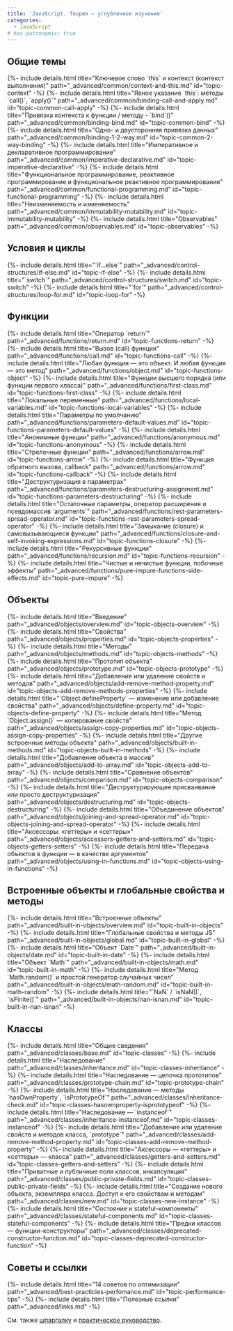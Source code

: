 ```yaml
---
title: 'JavaScript. Теория — углубленное изучение'
categories:
  - JavaScript
# has-patronymic: true
---
```


<section>
  <h2>Общие темы</h2>
  {%- include details.html title="Ключевое слово `this` и контекст (контекст выполнения)" path="_advanced/common/context-and-this.md" id="topic-context" -%}
  {%- include details.html title="Явное указание `this`: методы `call()`, `apply()`" path="_advanced/common/binding-call-and-apply.md" id="topic-common-call-apply" -%}
  {%- include details.html title="Привязка контекста к функции / методу - `bind`()" path="_advanced/common/binding-bind.md" id="topic-common-bind" -%}
  {%- include details.html title="Одно- и двусторонняя привязка данных" path="_advanced/common/binding-1-2-way.md" id="topic-common-2-way-binding" -%}
  {%- include details.html title="Императивное и декларативное программирование" path="_advanced/common/imperative-declarative.md" id="topic-imperative-declarative" -%}
  {%- include details.html title="Функциональное программирование, реактивное программирование и функциональное реактивное программирование" path="_advanced/common/functional-programming.md" id="topic-functional-programming" -%}
  {%- include details.html title="Неизменяемость и изменяемость" path="_advanced/common/immutability-mutability.md" id="topic-immutability-mutability" -%}
  {%- include details.html title="Observables" path="_advanced/common/observables.md" id="topic-observables" -%}
</section>

<section>
  <h2>Условия и циклы</h2>
  {%- include details.html title="`if...else`" path="_advanced/control-structures/if-else.md" id="topic-if-else" -%}
  {%- include details.html title="`switch`" path="_advanced/control-structures/switch.md" id="topic-switch" -%}
  {%- include details.html title="`for`" path="_advanced/control-structures/loop-for.md" id="topic-loop-for" -%}
</section>

<section>
  <h2>Функции</h2>
  {%- include details.html title="Оператор `return`" path="_advanced/functions/return.md" id="topic-functions-return" -%}
  {%- include details.html title="Вызов (call) функции" path="_advanced/functions/call.md" id="topic-functions-call" -%}
  {%- include details.html title="Любая функция — это объект. И любая функция — это метод" path="_advanced/functions/object.md" id="topic-functions-object" -%}
  {%- include details.html title="Функции высшего порядка (или функции первого класса)" path="_advanced/functions/first-class.md" id="topic-functions-first-class" -%}
  {%- include details.html title="Локальные переменные" path="_advanced/functions/local-variables.md" id="topic-functions-local-variables" -%}
  {%- include details.html title="Параметры по умолчанию" path="_advanced/functions/parameters-default-values.md" id="topic-functions-parameters-default-values" -%}
  {%- include details.html title="Анонимные функции" path="_advanced/functions/anonymous.md" id="topic-functions-anonymous" -%}
  {%- include details.html title="Стрелочные функции" path="_advanced/functions/arrow.md" id="topic-functions-arrow" -%}
  {%- include details.html title="Функция обратного вызова, callback" path="_advanced/functions/arrow.md" id="topic-functions-callback" -%}
  {%- include details.html title="Деструктуризация в параметрах" path="_advanced/functions/parameters-destructuring-assignment.md" id="topic-functions-parameters-destructuring" -%}
  {%- include details.html title="Остаточные параметры, оператор расширения и псевдомассив `arguments`" path="_advanced/functions/rest-parameters-spread-operator.md" id="topic-functions-rest-parameters-spread-operator" -%}
  {%- include details.html title="Замыкание (closure) и самовызывающиеся функции" path="_advanced/functions/closure-and-self-invoking-expressions.md" id="topic-functions-closure" -%}
  {%- include details.html title="Рекурсивные функции" path="_advanced/functions/recursion.md" id="topic-functions-recursion" -%}
  {%- include details.html title="Чистые и нечистые функции, побочные эффекты" path="_advanced/functions/pure-impure-functions-side-effects.md" id="topic-pure-impure" -%}
</section>

<section>
  <h2>Объекты</h2>
  {%- include details.html title="Введение" path="_advanced/objects/overview.md" id="topic-objects-overview" -%}
  {%- include details.html title="Свойства" path="_advanced/objects/properties.md" id="topic-objects-properties" -%}
  {%- include details.html title="Методы" path="_advanced/objects/methods.md" id="topic-objects-methods" -%}
  {%- include details.html title="Прототип объекта" path="_advanced/objects/prototype.md" id="topic-objects-prototype" -%}
  {%- include details.html title="Добавление или удаление свойств и методов" path="_advanced/objects/add-remove-method-property.md" id="topic-objects-add-remove-methods-properties" -%}
  {%- include details.html title="`Object.defineProperty` — изменение или добавление свойства" path="_advanced/objects/define-property.md" id="topic-objects-define-property" -%}
  {%- include details.html title="Метод `Object.assign()` — копирование свойств" path="_advanced/objects/assign-copy-properties.md" id="topic-objects-assign-copy-properties" -%}
  {%- include details.html title="Другие встроенные методы объекта" path="_advanced/objects/built-in-methods.md" id="topic-objects-built-in-methods" -%}
  {%- include details.html title="Добавление объекта в массив" path="_advanced/objects/add-to-array.md" id="topic-objects-add-to-array" -%}
  {%- include details.html title="Сравнение объектов" path="_advanced/objects/comparison.md" id="topic-objects-comparison" -%}
  {%- include details.html title="Деструктурирующее присваивание или просто деструктуризация" path="_advanced/objects/destructuring.md" id="topic-objects-destructuring" -%}
  {%- include details.html title="Объединение объектов" path="_advanced/objects/joining-and-spread-operator.md" id="topic-objects-joining-and-spread-operator" -%}
  {%- include details.html title="Аксессоры: «геттеры» и «сеттеры»" path="_advanced/objects/accessors-getters-and-setters.md" id="topic-objects-getters-setters" -%}
  {%- include details.html title="Передача объектов в функции — в качестве аргументов" path="_advanced/objects/using-in-functions.md" id="topic-objects-using-in-functions" -%}
</section>

<section>
  <h2>Встроенные объекты и глобальные свойства и методы</h2>
  {%- include details.html title="Встроенные объекты" path="_advanced/built-in-objects/overview.md" id="topic-built-in-objects" -%}
  {%- include details.html title="Глобальные свойства и методы JS" path="_advanced/built-in-objects/global.md" id="topic-built-in-global" -%}
  {%- include details.html title="Объект `Date`" path="_advanced/built-in-objects/date.md" id="topic-built-in-date" -%}
  {%- include details.html title="Объект `Math`" path="_advanced/built-in-objects/math.md" id="topic-built-in-math" -%}
  {%- include details.html title="Метод `Math.random()` и простой генератор случайных чисел" path="_advanced/built-in-objects/math-random.md" id="topic-built-in-math-random" -%}
  {%- include details.html title="`NaN` / `isNaN()`, `isFinite()`" path="_advanced/built-in-objects/nan-isnan.md" id="topic-built-in-nan-isnan" -%}
</section>

<section>
  <h2>Классы</h2>
  {%- include details.html title="Общие сведения" path="_advanced/classes/base.md" id="topic-classes" -%}
  {%- include details.html title="Наследование" path="_advanced/classes/inheritance.md" id="topic-classes-inheritance" -%}
  {%- include details.html title="Наследование — цепочка прототипов" path="_advanced/classes/prototype-chain.md" id="topic-prototype-chain" -%}
  {%- include details.html title="Наследование — методы `hasOwnProperty`, `isPrototypeOf`" path="_advanced/classes/inheritance-check.md" id="topic-classes-hasownproperty-isprototypeof" -%}
  {%- include details.html title="Наследование — `instanceof`" path="_advanced/classes/inheritance-instanceof.md" id="topic-classes-instanceof" -%}
  {%- include details.html title="Добавление или удаление свойств и методов класса, `prototype`" path="_advanced/classes/add-remove-method-property.md" id="topic-classes-add-remove-method-property" -%}
  {%- include details.html title="Аксессоры — «геттеры» и «сеттеры» — класса" path="_advanced/classes/getters-and-setters.md" id="topic-classes-getters-and-setters" -%}
  {%- include details.html title="Приватные и публичные поля классов, инкапсуляция" path="_advanced/classes/public-private-fields.md" id="topic-classes-public-private-fields" -%}
  {%- include details.html title="Создание нового объекта, экземпляра класса. Доступ к его свойствам и методам" path="_advanced/classes/new.md" id="topic-classes-new-instance" -%}
  {%- include details.html title="Состояние и stateful-компоненты" path="_advanced/classes/stateful-components.md" id="topic-classes-stateful-components" -%}
  {%- include details.html title="Предки классов — функции-конструкторы" path="_advanced/classes/deprecated-constructor-function.md" id="topic-classes-deprecated-constructor-function" -%}

</section>

<section>
  <h2>Советы и ссылки</h2>
  {%- include details.html title="14 советов по оптимизации" path="_advanced/best-practicies-perfomance.md" id="topic-performance-tips" -%}
  {%- include details.html title="Полезные ссылки" path="_advanced/links.md" -%}
</section>

См. также [шпаргалку](/) и [практическое руководство](/js/how-to.html).
